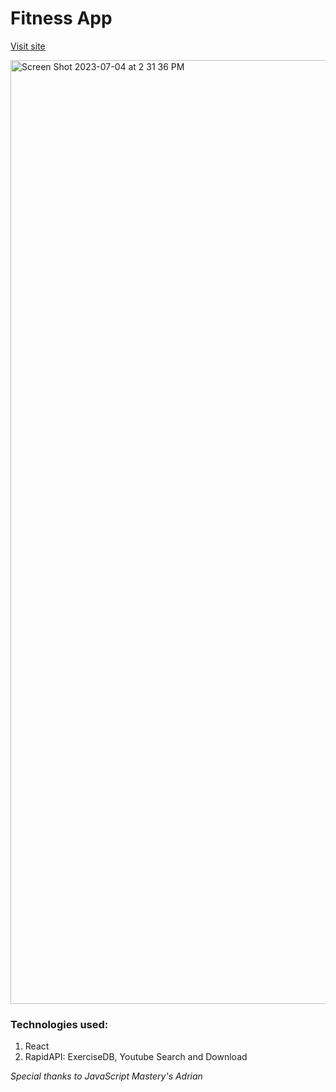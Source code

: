 # Fitness App
[Visit site](https://thuhale2210.github.io/Fitness-app/)

<img width="1510" alt="Screen Shot 2023-07-04 at 2 31 36 PM" src="https://github.com/thuhale2210/Fitness-app/assets/120136659/81efe9cb-e29b-4020-92d6-a3883549a2a0">

### Technologies used:
1. React
2. RapidAPI: ExerciseDB, Youtube Search and Download

<i>Special thanks to JavaScript Mastery's Adrian<i/>
